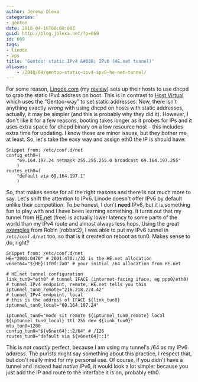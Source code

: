```yaml
---
author: Jeremy Olexa
categories:
- gentoo
date: 2010-04-16T00:00:00Z
guid: http://blog.jolexa.net/?p=669
id: 669
tags:
- linode
- vps
title: 'Gentoo: static IPv4 &#038; IPv6 (HE.net tunnel)'
aliases:
    - /2010/04/gentoo-static-ipv4-ipv6-he-net-tunnel/
---
```


For some reason, [Linode.com][1] (my [review][2]) sets up their hosts to use dhcpd to grab the static IPv4 address on boot. This is in contrast to [Host Virtual][3] which uses the &#8220;Gentoo-way&#8221; to set static addresses. Now, there isn't anything exactly *wrong* with using dhcpd on hosts with static addresses, actually, it may be simpler (and this is probably why they did it). However, I don't like it for a few reasons, booting takes longer as it probes for IPs and it uses extra space for dhcpd binary on a low resource host &#8211; this includes extra time for updating. I know these are minor issues, but they bother me, at least. So, let's take the easy way and assign eth0 the IP is should have:

    
    Snippet from: /etc/conf.d/net
    config_eth0=(
        "69.164.197.24 netmask 255.255.255.0 broadcast 69.164.197.255"
        )
    routes_eth0=(
        "default via 69.164.197.1"
        )

So, that makes sense for all the right reasons and there is not much more to say. Let's shift the attention to IPv6. Linode doesn't offer IPv6 by default unlike their competition. To be honest, I don't **need** IPv6, but it is something fun to play with and I have been learning something. It turns out that my tunnel from [HE.net][4] (free) is actually lower latency to some parts of the world than my IPv4 route and almost always less hops. Using the great [examples][5] from Robin (robbat2), I was able to put my IPv6 tunnel in `/etc/conf.d/net` too, so that is it created on reboot as tun0. Makes sense to do, right?

    Snippet from: /etc/conf.d/net
    HE="2001:0470" # 2001:470::/32 is the HE.net allocation
    v6net64="${HE}:1f0f:2a0" # your initial /64 allocation from HE.net
    
    # HE.net tunnel configuration
    link_tun0="eth0" # tunnel IFACE (internet-facing iface, eg ppp0/eth0)
    # tunnel IPv4 endpoint, remote, HE.net tells you this
    iptunnel_tun0_remote="216.218.224.42"
    # tunnel IPv4 endpoint, local
    # this is the address of IFACE ${link_tun0}
    iptunnel_tun0_local="69.164.197.24"
    
    iptunnel_tun0="mode sit remote ${iptunnel_tun0_remote} local
    ${iptunnel_tun0_local} ttl 255 dev ${link_tun0}"
    mtu_tun0=1280
    config_tun0="${v6net64}::2/64" # /126
    routes_tun0="default via ${v6net64}::1"

This is not *exactly* perfect, because I am using my tunnel's /64 as my IPv6 address. The purists might say something about this practice, I respect that, but don't really mind for my personal use. Of course, if you didn't have a tunnel and instead had *native* IPv6, it would look a lot simpler because you just add the IP and route to the interface it is on, probably eth0.

 [1]: http://www.linode.com/index.cfm
 [2]: http://blog.jolexa.net/2009/05/13/in-depth-linode-vps-review/
 [3]: http://vr.org/
 [4]: http://tunnelbroker.net/
 [5]: http://robbat2.livejournal.com/235829.html